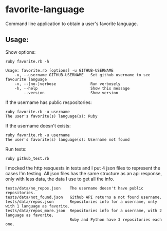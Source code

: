 favorite-language
=================

Command line application to obtain a user's favorite language.


Usage:
-----

Show options:

```
ruby favorite.rb -h 

Usage: favorite.rb [options] -u GITHUB-USERNAME
    -u, --username GITHUB-USERNAME   Set github username to see favourite language
    -v, --[no-]verbose               Run verbosely
    -h, --help                       Show this message
        --version                    Show version
```

If the username has public respositories:

```
ruby favorite.rb -u username
The user's favorite(s) language(s): Ruby
```

If the username doesn't exists:

```
ruby favorite.rb -u username
The user's favorite(s) language(s): Username not found
```

Run tests:

```
ruby github_test.rb
```

I mocked the http resquests in tests and I put 4 json files to represent the cases I'm testing.
All json files has the same structure as an api response, only with less data, the data I use
to get all the info.

```
tests/data/no_repos.json    The username doesn't have public repositories.
tests/data/not_found.json   Github API returns a not found username.
tests/data/repos.json       Repositories info for a username, only with 1 language as favorite.
tests/data/repos_more.json  Repositories info for a username, with 2 language as favorite. 
                            Ruby and Python have 3 repositories each one.
```